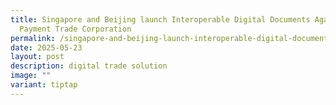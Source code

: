 ```yaml
---
title: Singapore and Beijing launch Interoperable Digital Documents Against
  Payment Trade Corporation
permalink: /singapore-and-beijing-launch-interoperable-digital-documents-against-payment-trade-corporation/
date: 2025-05-23
layout: post
description: digital trade solution
image: ""
variant: tiptap
---
```

